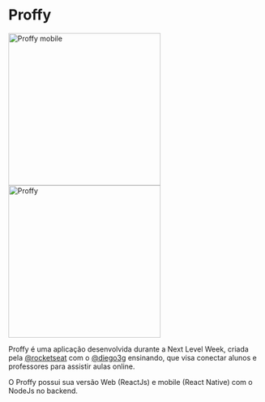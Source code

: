 # Proffy

<img src="https://media-exp1.licdn.com/dms/image/C4D22AQGiUQmwSAsf-A/feedshare-shrink_2048_1536/0?e=1600300800&v=beta&t=EIgDpsCiCqfHJ36X-SahRsFKiS1KycKUi6WsOtSXyaU" alt="Proffy mobile" height="300" width="auto">
<img src="https://repository-images.githubusercontent.com/285049464/92458900-d744-11ea-8a78-36754300c647" alt="Proffy" height="300" width="auto">

Proffy é uma aplicação desenvolvida durante a Next Level Week, criada pela [@rocketseat](https://github.com/Rocketseat) com o [@diego3g](https://github.com/diego3g)
ensinando, que visa conectar alunos e professores para assistir aulas online.

O Proffy possui sua versão Web (ReactJs) e mobile (React Native) com o NodeJs no backend.
